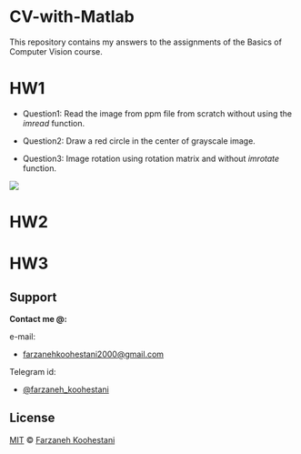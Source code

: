 # CV-with-Matlab
This repository contains my answers to the assignments of the Basics of Computer Vision course.

# HW1
* Question1: Read the image from ppm file from scratch without using the *imread* function.

* Question2: Draw a red circle in the center of grayscale image.

* Question3: Image rotation using rotation matrix and without *imrotate* function.
<img src="https://github.com/farkoo/CV-with-Matlab/blob/master/HW1/rot.png">

# HW2



# HW3


## Support

**Contact me @:**

e-mail:

* farzanehkoohestani2000@gmail.com

Telegram id:

* [@farzaneh_koohestani](https://t.me/farzaneh_koohestani)

## License
[MIT](https://github.com/farkoo/CV-with-Matlab/blob/master/LICENSE)
&#0169; 
[Farzaneh Koohestani](https://github.com/fark00)

